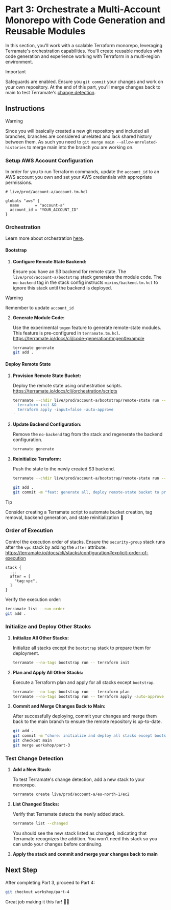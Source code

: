 # Part 3: Orchestrate a Multi-Account Monorepo with Code Generation and Reusable Modules

In this section, you'll work with a scalable Terraform monorepo, leveraging Terramate's orchestration capabilities. You'll create reusable modules with code generation and experience working with Terraform in a multi-region environment.

> [!IMPORTANT]
> Safeguards are enabled. Ensure you `git commit` your changes and work on your own repository. At the end of this part, you'll merge changes back to main to test Terramate's [change detection](https://terramate.io/docs/cli/change-detection/).

## Instructions

> [!WARNING]
> Since you will basically created a new git repository and included all branches, branches are considered unrelated and lack shared history between them. As such you need to `git merge main --allow-unrelated-histories` to merge main into the branch you are working on.

### Setup AWS Account Configuration

In order for you to run Terraform commands, update the `account_id` to an AWS account you own and set your AWS credentials with appropriate permissions.

```hcl
# live/prod/account-a/account.tm.hcl

globals "aws" {
  name       = "account-a"
  account_id = "YOUR_ACCOUNT_ID"
}
```

### Orchestration

Learn more about orchestration [here](https://terramate.io/docs/cli/orchestration/).

#### Bootstrap

1. **Configure Remote State Backend:**

   Ensure you have an S3 backend for remote state. The `live/prod/account-a/bootstrap` stack generates the module code. The `no-backend` tag in the stack config instructs `mixins/backend.tm.hcl` to ignore this stack until the backend is deployed.

  > [!WARNING]
  > Remember to update `account_id`

2. **Generate Module Code:**

   Use the experimental `tmgen` feature to generate remote-state modules. This feature is pre-configured in `terramate.tm.hcl`. <https://terramate.io/docs/cli/code-generation/tmgen#example>

   ```bash
   terramate generate
   git add .
   ```

#### Deploy Remote State

1. **Provision Remote State Bucket:**

   Deploy the remote state using orchestration scripts. <https://terramate.io/docs/cli/orchestration/scripts>

   ```bash
   terramate --chdir live/prod/account-a/bootstrap/remote-state run -- sh -c '
     terraform init &&
     terraform apply -input=false -auto-approve
   '
   ```

2. **Update Backend Configuration:**

   Remove the `no-backend` tag from the stack and regenerate the backend configuration.

   ```bash
   terramate generate
   ```

3. **Reinitialize Terraform:**

   Push the state to the newly created S3 backend.

   ```bash
   terramate --chdir live/prod/account-a/bootstrap/remote-state run -- terraform init -migrate-state

   git add .
   git commit -m "feat: generate all, deploy remote-state bucket to prod account-a"
   ```  

  > [!TIP]
  > Consider creating a Terramate script to automate bucket creation, tag removal, backend generation, and state reinitialization 🧠

### Order of Execution

Control the execution order of stacks. Ensure the `security-group` stack runs after the `vpc` stack by adding the `after` attribute. <https://terramate.io/docs/cli/stacks/configuration#explicit-order-of-execution>

```hcl
stack {
  ...
  after = [
    "tag:vpc",
  ]
}
```

Verify the execution order:

```bash
terramate list --run-order
git add .
```

### Initialize and Deploy Other Stacks

1. **Initialize All Other Stacks:**

   Initialize all stacks except the `bootstrap` stack to prepare them for deployment.

   ```bash
   terramate --no-tags bootstrap run -- terraform init
   ```

2. **Plan and Apply All Other Stacks:**

   Execute a Terraform plan and apply for all stacks except `bootstrap`.

   ```bash
   terramate --no-tags bootstrap run -- terraform plan
   terramate --no-tags bootstrap run -- terraform apply -auto-approve
   ```

3. **Commit and Merge Changes Back to Main:**

   After successfully deploying, commit your changes and merge them back to the main branch to ensure the remote repository is up-to-date.

   ```bash
   git add .
   git commit -m "chore: initialize and deploy all stacks except bootstrap"
   git checkout main
   git merge workshop/part-3
   ```

### Test Change Detection

1. **Add a New Stack:**

   To test Terramate's change detection, add a new stack to your monorepo.

   ```bash
   terramate create live/prod/account-a/eu-north-1/ec2
   ```

2. **List Changed Stacks:**

   Verify that Terramate detects the newly added stack.

   ```bash
   terramate list --changed
   ```

   You should see the new stack listed as changed, indicating that Terramate recognizes the addition. You won't need this stack so you can undo your changes before continuing.

3. **Apply the stack and commit and merge your changes back to main**

## Next Step

After completing Part 3, proceed to Part 4:

```bash
git checkout workshop/part-4
```

Great job making it this far! 🖖🏼

